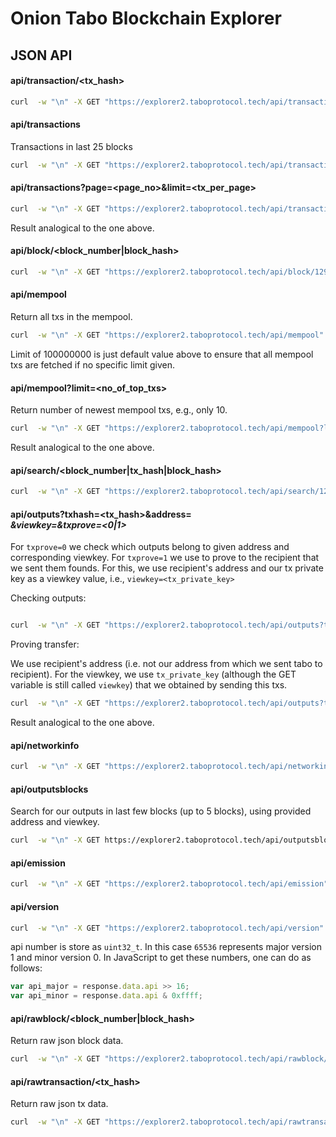 # Onion Tabo Blockchain Explorer


## JSON API


#### api/transaction/<tx_hash>

```bash
curl  -w "\n" -X GET "https://explorer2.taboprotocol.tech/api/transaction/8310b17460112fcedd9191896dd88296371e2a143e006aeeb7098b76c54b0ca2"
```

#### api/transactions

Transactions in last 25 blocks


```bash
curl  -w "\n" -X GET "https://explorer2.taboprotocol.tech/api/transactions"
```

#### api/transactions?page=<page_no>&limit=<tx_per_page>


```bash
curl  -w "\n" -X GET "https://explorer2.taboprotocol.tech/api/transactions?page=2&limit=10"
```

Result analogical to the one above.

#### api/block/<block_number|block_hash>


```bash
curl  -w "\n" -X GET "https://explorer2.taboprotocol.tech/api/block/1293"
```

#### api/mempool

Return all txs in the mempool.

```bash
curl  -w "\n" -X GET "https://explorer2.taboprotocol.tech/api/mempool"
```


Limit of 100000000 is just default value above to ensure that all mempool txs are fetched
if no specific limit given.

#### api/mempool?limit=<no_of_top_txs>

Return number of newest mempool txs, e.g., only 10.

```bash
curl  -w "\n" -X GET "https://explorer2.taboprotocol.tech/api/mempool?limit=10"
```

Result analogical to the one above.

#### api/search/<block_number|tx_hash|block_hash>

```bash
curl  -w "\n" -X GET "https://explorer2.taboprotocol.tech/api/search/1293"
```


#### api/outputs?txhash=<tx_hash>&address=<address>&viewkey=<viewkey>&txprove=<0|1>

For `txprove=0` we check which outputs belong to given address and corresponding viewkey.
For `txprove=1` we use to prove to the recipient that we sent them founds.
For this, we use recipient's address and our tx private key as a viewkey value,
 i.e., `viewkey=<tx_private_key>`

Checking outputs:

```bash

curl  -w "\n" -X GET "https://explorer2.taboprotocol.tech/api/outputs?txhash=4ff838682d9e47cb44b406f804251224ae1a6b1ac8ef71f3fa70928026c46e95&address=taboaddress&viewkey=taboviewkey&txprove=0"
```


Proving transfer:

We use recipient's address (i.e. not our address from which we sent tabo to recipient).
For the viewkey, we use `tx_private_key` (although the GET variable is still called `viewkey`) that we obtained by sending this txs.

```bash
curl  -w "\n" -X GET "https://explorer2.taboprotocol.tech/api/outputs?txhash=4ff838682d9e47cb44b406f804251224ae1a6b1ac8ef71f3fa70928026c46e95&address=taboaddress&viewkey=taboviewkey&txprove=1"
```



Result analogical to the one above.

#### api/networkinfo

```bash
curl  -w "\n" -X GET "https://explorer2.taboprotocol.tech/api/networkinfo"
```

#### api/outputsblocks

Search for our outputs in last few blocks (up to 5 blocks), using provided address and viewkey.


```bash
curl  -w "\n" -X GET https://explorer2.taboprotocol.tech/api/outputsblocks?address=taboaddress&viewkey=taboviewkey&limit=5&mempool=1
```



#### api/emission

```bash
curl  -w "\n" -X GET "https://explorer2.taboprotocol.tech/api/emission"
```


#### api/version

```bash
curl  -w "\n" -X GET "https://explorer2.taboprotocol.tech/api/version"
```

api number is store as `uint32_t`. In this case `65536` represents
major version 1 and minor version 0.
In JavaScript to get these numbers, one can do as follows:

```javascript
var api_major = response.data.api >> 16;
var api_minor = response.data.api & 0xffff;
```

#### api/rawblock/<block_number|block_hash>

Return raw json block data.

```bash
curl  -w "\n" -X GET "https://explorer2.taboprotocol.tech/api/rawblock/1293"
```


#### api/rawtransaction/<tx_hash>

Return raw json tx data.

```bash
curl  -w "\n" -X GET "https://explorer2.taboprotocol.tech/api/rawtransaction/4ff838682d9e47cb44b406f804251224ae1a6b1ac8ef71f3fa70928026c46e95"
```
